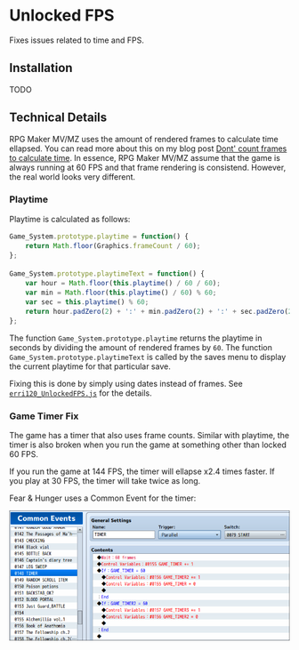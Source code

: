 # Unlocked FPS

Fixes issues related to time and FPS.

## Installation

TODO

## Technical Details

RPG Maker MV/MZ uses the amount of rendered frames to calculate time ellapsed. You can read more
about this on my blog post [Dont' count frames to calculate time](https://erri120.github.io/posts/2021-09-29/).
In essence, RPG Maker MV/MZ assume that the game is always running at 60 FPS and that frame rendering
is consistend. However, the real world looks very different.

### Playtime

Playtime is calculated as follows:

```javascript
Game_System.prototype.playtime = function() {
    return Math.floor(Graphics.frameCount / 60);
};

Game_System.prototype.playtimeText = function() {
    var hour = Math.floor(this.playtime() / 60 / 60);
    var min = Math.floor(this.playtime() / 60) % 60;
    var sec = this.playtime() % 60;
    return hour.padZero(2) + ':' + min.padZero(2) + ':' + sec.padZero(2);
};
```

The function `Game_System.prototype.playtime` returns the playtime in seconds by dividing the amount
of rendered frames by `60`. The function `Game_System.prototype.playtimeText` is called by the saves
menu to display the current playtime for that particular save.

Fixing this is done by simply using dates instead of frames. See [`erri120_UnlockedFPS.js`](./erri120_UnlockedFPS.js)
for the details.

### Game Timer Fix

The game has a timer that also uses frame counts. Similar with playtime, the timer
is also broken when you run the game at something other than locked 60 FPS.

If you run the game at 144 FPS, the timer will ellapse x2.4 times faster. If you play at 30 FPS,
the timer will take twice as long.

Fear & Hunger uses a Common Event for the timer:

![Screnshot of the editor](./assets/screenshot-editor.png)

